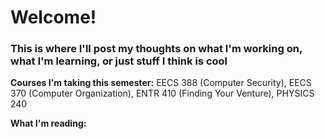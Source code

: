 # Welcome!  
### This is where I'll post my thoughts on what I'm working on, what I'm learning, or just stuff I think is cool
**Courses I'm taking this semester:** EECS 388 (Computer Security), EECS 370 (Computer Organization), ENTR 410 (Finding Your Venture), PHYSICS 240  

**What I'm reading:**
